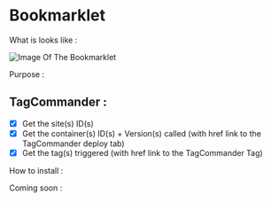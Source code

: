 # Bookmarklet

What is looks like : 

![Image Of The Bookmarklet](https://nicocouz.github.io/Bookmarklet/img/readme.jpeg)


Purpose : 

## TagCommander : 

- [x] Get the site(s) ID(s)
- [x] Get the container(s) ID(s) + Version(s) called (with href link to the TagCommander deploy tab)
- [x] Get the tag(s) triggered (with href link to the TagCommander Tag)

How to install : 

Coming soon : 
